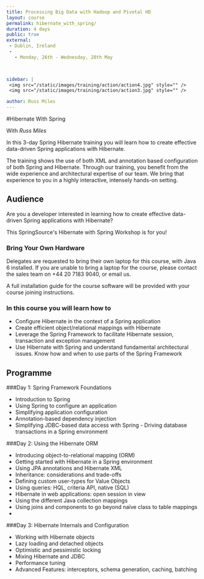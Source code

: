 ```yaml
---
title: Processing Big Data with Hadoop and Pivotal HD
layout: course
permalink: hibernate_with_spring/
duration: 4 days
public: true
external: 
 - Dublin, Ireland
 - 
   - Monday, 26th - Wednesday, 28th May

 

sidebar: |
 <img src="/static/images/training/action/action4.jpg" style="" />
 <img src="/static/images/training/action/action3.jpg" style="" />

author: Russ Miles
---
```

#Hibernate With Spring

With *Russ Miles*

In this 3-day Spring Hibernate training you will learn how to create effective data-driven Spring applications with Hibernate.

The training shows the use of both XML and annotation based configuration of both Spring and Hibernate. Through our training, you benefit from the wide experience and architectural expertise of our team. We bring that experience to you in a highly interactive, intensely hands-on setting.

## Audience

Are you a developer interested in learning how to create effective data-driven Spring applications with Hibernate?

This SpringSource's Hibernate with Spring Workshop is for you!

### Bring Your Own Hardware

Delegates are requested to bring their own laptop for this course, with Java 6 installed. If you are unable to bring a laptop for the course, please contact the sales team on +44 20 7183 9040, or email us.

A full installation guide for the course software will be provided with your course joining instructions.

### In this course you will learn how to

* Configure Hibernate in the context of a Spring application
* Create efficient object/relational mappings with Hibernate
* Leverage the Spring Framework to facilitate Hibernate session, transaction and exception management
* Use Hibernate with Spring and understand fundamental architectural issues. Know how and when to use parts of the Spring Framework

## Programme

###Day 1: Spring Framework Foundations

* Introduction to Spring
* Using Spring to configure an application
* Simplifying application configuration
* Annotation-based dependency injection
* Simplifying JDBC-based data access with Spring - Driving database transactions in a Spring environment

###Day 2: Using the Hibernate ORM

* Introducing object-to-relational mapping (ORM)
* Getting started with Hibernate in a Spring environment
* Using JPA annotations and Hibernate XML
* Inheritance: considerations and trade-offs
* Defining custom user-types for Value Objects
* Using queries: HQL, criteria API, native (SQL)
* Hibernate in web applications: open session in view
* Using the different Java collection mappings
* Using joins and components to go beyond naïve class to table mappings
* 
###Day 3: Hibernate Internals and Configuration

* Working with Hibernate objects
* Lazy loading and detached objects
* Optimistic and pessimistic locking
* Mixing Hibernate and JDBC
* Performance tuning
* Advanced Features: interceptors, schema generation, caching, batching